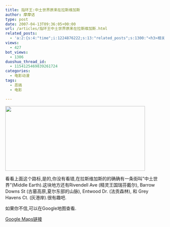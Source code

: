 ```yaml
---
title: 指环王:中土世界原来在拉斯维加斯
author: 摩摩诘
type: post
date: 2007-04-13T09:36:05+00:00
url: /articles/指环王中土世界原来在拉斯维加斯.html
related_posts:
  - 'a:2:{s:4:"time";i:1224876222;s:13:"related_posts";s:1300:"<h3>相关日志</h3><ul class="related_post"><li><a href="http://www.digglife.cn/articles/100-push-ups-6-weeks.html" title="6周内让你能连续做满100个俯卧撑">6周内让你能连续做满100个俯卧撑</a></li><li><a href="http://www.digglife.cn/articles/edit-any-webpage.html" title="想改就改:在浏览器中任意编辑网页">想改就改:在浏览器中任意编辑网页</a></li><li><a href="http://www.digglife.cn/articles/horikitamaki.html" title="堀北真希出演「雷顿教授与恶魔之箱」配音">堀北真希出演「雷顿教授与恶魔之箱」配音</a></li><li><a href="http://www.digglife.cn/articles/virus-equals-windows-to-apple.html" title="Virus=Windows,苹果官网对Windows的恶搞">Virus=Windows,苹果官网对Windows的恶搞</a></li><li><a href="http://www.digglife.cn/articles/amateur-translators-use-google-please.html" title="业余电影翻译们,请你们多使用Google!">业余电影翻译们,请你们多使用Google!</a></li><li><a href="http://www.digglife.cn/articles/google-in-bourne-ultimatum.html" title="《谍影重重 3》里的Google">《谍影重重 3》里的Google</a></li><li><a href="http://www.digglife.cn/articles/real-transformers.html" title="酷:真实世界的变形金刚">酷:真实世界的变形金刚</a></li></ul>";}'
views:
  - 427
bot_views:
  - 1306
duoshuo_thread_id:
  - 1154125469839261724
categories:
  - 电影动漫
tags:
  - 恶搞
  - 电影

---
```

<a href="https://www.digglife.net/wp-content/uploads/3/379/2007/04/WindowsLiveWriter/69eeee1e6f02_F71B/middleearth3.jpg" atomicselection="true"><img style="border-top-width: 0px; border-left-width: 0px; border-bottom-width: 0px; border-right-width: 0px" height="205" src="https://www.digglife.net/wp-content/uploads/3/379/2007/04/WindowsLiveWriter/69eeee1e6f02_F71B/middleearth_thumb1.jpg" width="440" border="0" /></a> 

看看上面这个路标,是的,你没有看错,在拉斯维加斯的的确确有一条街叫&#8221;中土世界&#8221;(Middle Earth).这块地方还有Rivendell Ave (精灵王国瑞芬戴尔), Barrow Downs St (古墓高原,夏尔东部的山脉), Entwood Dr. (法贡森林),&nbsp;和 Grey Havens Ct. (灰港岸).很有趣吧.

如果你不信,可以在Google地图查看.

[Google Maps链接][1]

 [1]: http://www.google.com/maps?f=q&hl=en&q=Middle+Earth+St,+Las+Vegas,+Nevada+89135&sll=36.140353,-115.326297&sspn=0.00811,0.014462&layer=&ie=UTF8&z=16&ll=36.140093,-115.326641&spn=0.00811,0.014462&om=1&iwloc=addr
